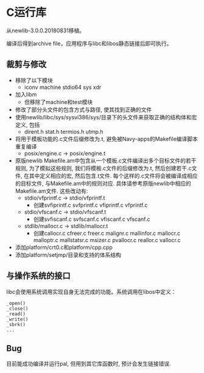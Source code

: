 # C运行库

从newlib-3.0.0.20180831移植。

编译后得到archive file，应用程序与libc和libos静态链接后即可执行。

## 裁剪与修改

* 移除了以下模块
  * iconv  machine  stdio64  sys  xdr
* 加入libm
  * 但移除了machine和test模块
* 修改了部分头文件的包含方式与路径, 使其找到正确的文件
* 使用newlib/libc/sys/sysvi386/sys/目录下的头文件来获取正确的结构体和宏定义, 包括
  * dirent.h  stat.h  termios.h  utmp.h
* 将用于模板功能的.c文件后缀修改为.t, 避免被Navy-apps的Makefile编译脚本重复编译
  * posix/engine.c -> posix/engine.t
* 原版newlib Makefile.am中包含从一个模板.c文件编译出多个目标文件的若干规则, 为了模拟这些规则, 我们将模板.c文件的后缀修改为.t, 然后创建若干.c文件, 在其中定义相应的宏, 然后包含.t文件. 每个这样的.c文件将会被编译成相应的目标文件, 与Makefile.am中的规则对应. 具体请参考原版newlib中相应的Makefile.am文件. 这些改动有:
  * stdio/vfprintf.c -> stdio/vfprintf.t
    * 创建svfiprintf.c  svfprintf.c  vfiprintf.c  vfprintf.c
  * stdio/vfscanf.c -> stdio/vfscanf.t
    * 创建svfiscanf.c  svfscanf.c  vfiscanf.c  vfscanf.c
  * stdlib/mallocr.c -> stdlib/mallocr.t
    * 创建callocr.c  cfreer.c  freer.c  malignr.c  mallinfor.c  mallocr.c  malloptr.c  mallstatsr.c  msizer.c  pvallocr.c  reallor.c  vallocr.c
* 添加platform/crt0.c和platform/cpp.cpp
* 添加platform/setjmp/目录和支持的体系结构

## 与操作系统的接口

libc会使用系统调用实现自身无法完成的功能。系统调用在libos中定义：

```
_open()
_close()
_read()
_write()
_sbrk()
...
```

## Bug

目前能成功编译并运行pal, 但用到其它库函数时, 预计会发生链接错误.
